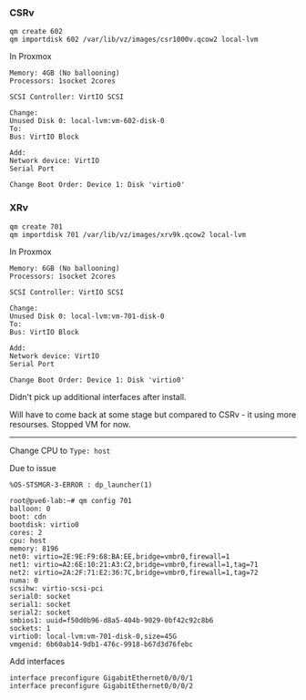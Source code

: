 
### CSRv

```
qm create 602
qm importdisk 602 /var/lib/vz/images/csr1000v.qcow2 local-lvm
```

In Proxmox 
```
Memory: 4GB (No ballooning)
Processors: 1socket 2cores

SCSI Controller: VirtIO SCSI

Change: 
Unused Disk 0: local-lvm:vm-602-disk-0
To:
Bus: VirtIO Block

Add:
Network device: VirtIO
Serial Port

Change Boot Order: Device 1: Disk 'virtio0'
```


### XRv

```
qm create 701
qm importdisk 701 /var/lib/vz/images/xrv9k.qcow2 local-lvm
```

In Proxmox 
```
Memory: 6GB (No ballooning)
Processors: 1socket 2cores

SCSI Controller: VirtIO SCSI

Change: 
Unused Disk 0: local-lvm:vm-701-disk-0
To:
Bus: VirtIO Block

Add:
Network device: VirtIO
Serial Port

Change Boot Order: Device 1: Disk 'virtio0'
```

Didn't pick up additional interfaces after install.  

Will have to come back at some stage but compared to CSRv - it using more resourses.  Stopped VM for now.

--------------------------

Change CPU to ```Type: host```

Due to issue
```
%OS-STSMGR-3-ERROR : dp_launcher(1)
```

```
root@pve6-lab:~# qm config 701 
balloon: 0
boot: cdn
bootdisk: virtio0
cores: 2
cpu: host
memory: 8196
net0: virtio=2E:9E:F9:68:BA:EE,bridge=vmbr0,firewall=1
net1: virtio=A2:6E:10:21:A3:C2,bridge=vmbr0,firewall=1,tag=71
net2: virtio=2A:2F:71:E2:36:7C,bridge=vmbr0,firewall=1,tag=72
numa: 0
scsihw: virtio-scsi-pci
serial0: socket
serial1: socket
serial2: socket
smbios1: uuid=f50d0b96-d8a5-404b-9029-0bf42c92c8b6
sockets: 1
virtio0: local-lvm:vm-701-disk-0,size=45G
vmgenid: 6b60ab14-9db1-476c-9918-b67d3d76febc

```



Add interfaces

```
interface preconfigure GigabitEthernet0/0/0/1
interface preconfigure GigabitEthernet0/0/0/2
```
